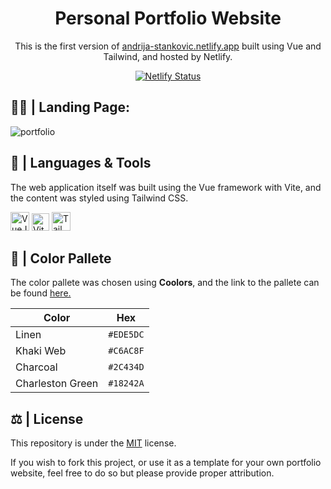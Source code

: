 <h1 align="center">Personal Portfolio Website</h1>

<p align="center">This is the first version of <a href="andrija-stankovic.netlify.app" target="_blank">andrija-stankovic.netlify.app</a> built using Vue and Tailwind, and hosted by Netlify.</p>

<p align="center">
  <a href="https://app.netlify.com/sites/andrija-stankovic/deploys" target="_blank">
    <img src="https://api.netlify.com/api/v1/badges/00f37a7c-a758-40e3-abc3-941d326045b4/deploy-status" alt="Netlify Status" />
  </a>
</p>

<h2>😶‍🌫️ | Landing Page:</h2>

![portfolio](https://user-images.githubusercontent.com/74971935/193226192-327b21a6-8dd1-4716-876f-0f3255268956.gif)

## 🧰 | Languages & Tools <a name="languages_&_tools"></a>

The web application itself was built using the Vue framework with Vite, and the content was styled using Tailwind CSS.

<p>
  <a href="https://vuejs.org/"><img src="https://img.icons8.com/color/48/000000/vue-js.png" width=30 alt="VueJS"/></a>
  <a href="https://vitejs.dev/"><img src="https://user-images.githubusercontent.com/74971935/193247924-841cc673-0844-483a-871c-f41b28bf8a62.svg" width=28 alt="Vite"></a>
  <a href="https://tailwindcss.com/"><img src="https://img.icons8.com/fluency/48/000000/tailwind_css.png" width="30px" alt="TailwindCSS"></a>
</p>

## 🎨 | Color Pallete 
The color pallete was chosen using **Coolors**, and the link to the pallete can be found <a href="https://coolors.co/ede5dc-c6ac8f-2c434d-18242a">here.</a><br>

| Color             | Hex       | 
| ----------------- | --------- | 
| Linen             | `#EDE5DC` |
| Khaki Web         | `#C6AC8F` |
| Charcoal          | `#2C434D` |
| Charleston Green  | `#18242A` |


## ⚖ | License <a name="license"></a>
This repository is under the [MIT](https://opensource.org/licenses/MIT) license.

If you wish to fork this project, or use it as a template for your own portfolio website, feel free to do so but please provide proper attribution.
